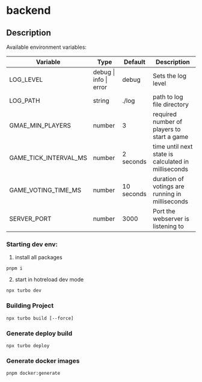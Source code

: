 # backend

## Description

Available environment variables:

| Variable              | Type                   | Default    | Description                                         |
| --------------------- | ---------------------- | ---------- | --------------------------------------------------- |
| LOG_LEVEL             | debug \| info \| error | debug      | Sets the log level                                  |
| LOG_PATH              | string                 | ./log      | path to log file directory                          |
| GMAE_MIN_PLAYERS      | number                 | 3          | required number of players to start a game          |
| GAME_TICK_INTERVAL_MS | number                 | 2 seconds  | time until next state is calculated in milliseconds |
| GAME_VOTING_TIME_MS   | number                 | 10 seconds | duration of votings are running in milliseconds     |
| SERVER_PORT           | number                 | 3000       | Port the webserver is listening to                  |

### Starting dev env:

1. install all packages

```ssh
pnpm i
```

2. start in hotreload dev mode

```ssh
npx turbo dev
```

### Building Project

```ssh
npx turbo build [--force]
```

### Generate deploy build

```ssh
npx turbo deploy
```

### Generate docker images

```ssh
pnpm docker:generate
```
